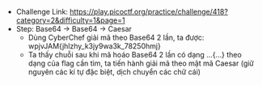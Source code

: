 - Challenge Link: https://play.picoctf.org/practice/challenge/418?category=2&difficulty=1&page=1
- Step: Base64 -> Base64 -> Caesar
   + Dùng CyberChef giải mã theo Base64 2 lần, ta được: wpjvJAM{jhlzhy_k3jy9wa3k_78250hmj}
   + Ta thấy chuỗi sau khi mã hoáo Base64 2 lần có dạng ...{...} theo dạng của flag cần tìm, ta tiến hành giải mã theo mật mã Caesar (giữ nguyên các kí tự đặc biệt, dịch chuyển các chữ cái)
  
